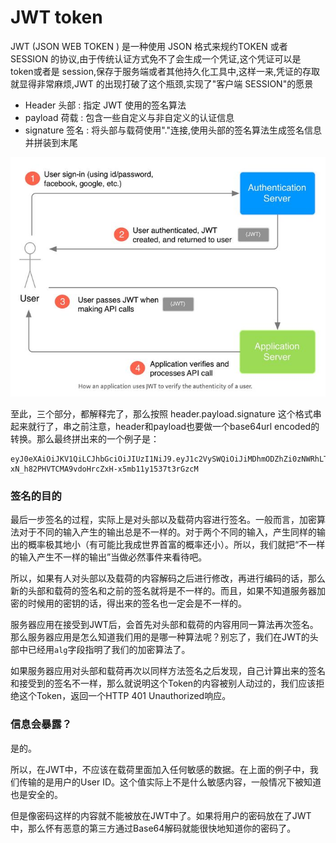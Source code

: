# JWT token

JWT (JSON WEB TOKEN ) 是一种使用 JSON 格式来规约TOKEN 或者 SESSION 的协议,由于传统认证方式免不了会生成一个凭证,这个凭证可以是 token或者是 session,保存于服务端或者其他持久化工具中,这样一来,凭证的存取就显得非常麻烦,JWT 的出现打破了这个瓶颈,实现了"客户端 SESSION"的愿景

- Header 头部 :  指定 JWT 使用的签名算法
- payload 荷载 :  包含一些自定义与非自定义的认证信息
- signature 签名 : 将头部与载荷使用"."连接,使用头部的签名算法生成签名信息并拼装到末尾

![img](../assets/jwt.png)



至此，三个部分，都解释完了，那么按照 header.payload.signature 这个格式串起来就行了，串之前注意，header和payload也要做一个base64url encoded的转换。那么最终拼出来的一个例子是：



```
eyJ0eXAiOiJKV1QiLCJhbGciOiJIUzI1NiJ9.eyJ1c2VySWQiOiJiMDhmODZhZi0zNWRhLTQ4ZjItOGZhYi1jZWYzOTA0NjYwYmQifQ.-xN_h82PHVTCMA9vdoHrcZxH-x5mb11y1537t3rGzcM
```



### 签名的目的

最后一步签名的过程，实际上是对头部以及载荷内容进行签名。一般而言，加密算法对于不同的输入产生的输出总是不一样的。对于两个不同的输入，产生同样的输出的概率极其地小（有可能比我成世界首富的概率还小）。所以，我们就把“不一样的输入产生不一样的输出”当做必然事件来看待吧。

所以，如果有人对头部以及载荷的内容解码之后进行修改，再进行编码的话，那么新的头部和载荷的签名和之前的签名就将是不一样的。而且，如果不知道服务器加密的时候用的密钥的话，得出来的签名也一定会是不一样的。

服务器应用在接受到JWT后，会首先对头部和载荷的内容用同一算法再次签名。那么服务器应用是怎么知道我们用的是哪一种算法呢？别忘了，我们在JWT的头部中已经用`alg`字段指明了我们的加密算法了。

如果服务器应用对头部和载荷再次以同样方法签名之后发现，自己计算出来的签名和接受到的签名不一样，那么就说明这个Token的内容被别人动过的，我们应该拒绝这个Token，返回一个HTTP 401 Unauthorized响应。

### 信息会暴露？

是的。

所以，在JWT中，不应该在载荷里面加入任何敏感的数据。在上面的例子中，我们传输的是用户的User ID。这个值实际上不是什么敏感内容，一般情况下被知道也是安全的。

但是像密码这样的内容就不能被放在JWT中了。如果将用户的密码放在了JWT中，那么怀有恶意的第三方通过Base64解码就能很快地知道你的密码了。